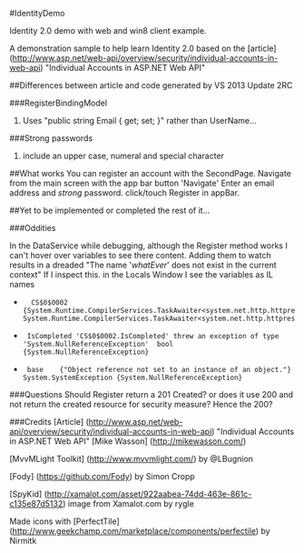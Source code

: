 #IdentityDemo

Identity 2.0 demo with web and win8 client example.

A demonstration sample to help learn Identity 2.0 based on the [article] (http://www.asp.net/web-api/overview/security/individual-accounts-in-web-api) "Individual Accounts in ASP.NET Web API"

##Differences between article and code generated by VS 2013 Update 2RC


###RegisterBindingModel
1. Uses "public string Email { get; set; }" rather than UserName...

###Strong passwords
1. include an upper case, numeral and special character

##What works
You can register an account with the SecondPage. Navigate from the main screen with the app bar button 'Navigate'
Enter an email address and _strong_ password. click/touch Register in appBar.

##Yet to be implemented or completed
the rest of it...

###Oddities

In the DataService while debugging, although the Register method works I can't hover over variables to see there content.
Adding them to watch results in a dreaded "The name '_whatEver_' does not exist in the current context"
If I inspect this. in the Locals Window I see the variables as IL names

+		CS$0$0002	{System.Runtime.CompilerServices.TaskAwaiter<system.net.http.httpresponsemessage>}	System.Runtime.CompilerServices.TaskAwaiter<system.net.http.httpresponsemessage>
 -		IsCompleted	'CS$0$0002.IsCompleted' threw an exception of type 'System.NullReferenceException'	bool {System.NullReferenceException}
 -		base	{"Object reference not set to an instance of an object."}	System.SystemException {System.NullReferenceException}


###Questions
Should Register return a 201 Created? or does it use 200 and not return the created resource for security measure? Hence the 200?

###Credits
[Article] (http://www.asp.net/web-api/overview/security/individual-accounts-in-web-api) "Individual Accounts in ASP.NET Web API" [Mike Wasson] (http://mikewasson.com/)

[MvvMLight Toolkit] (http://www.mvvmlight.com/) by @LBugnion

[Fody] (https://github.com/Fody) by Simon Cropp 

[SpyKid] (http://xamalot.com/asset/922aabea-74dd-463e-861c-c135e87d5132) image from Xamalot.com by rygle 

Made icons with [PerfectTile] (http://www.geekchamp.com/marketplace/components/perfectile) by Nirmitk
